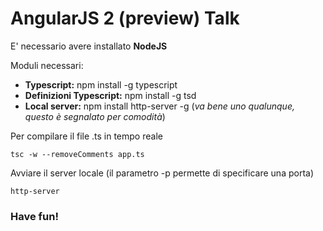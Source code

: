 # AngularJS 2 (preview) Talk

E' necessario avere installato **NodeJS**

Moduli necessari:
- **Typescript:** npm install -g typescript
- **Definizioni Typescript:** npm install -g tsd
- **Local server:** npm install http-server -g (*va bene uno qualunque, questo è segnalato per comodità*)

Per compilare il file .ts in tempo reale 
	
	tsc -w --removeComments app.ts

Avviare il server locale (il parametro -p permette di specificare una porta)
	
	http-server

### Have fun!